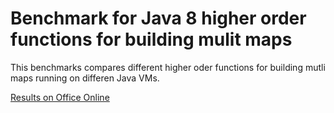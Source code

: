 # Benchmark for Java 8 higher order functions for building mulit maps

This benchmarks compares different higher oder functions for building mutli maps running on differen Java VMs.

[Results on Office Online][1]

[1]: https://1drv.ms/x/s!AgCRL119SUrniGh1WpNwyzh3uTxg

